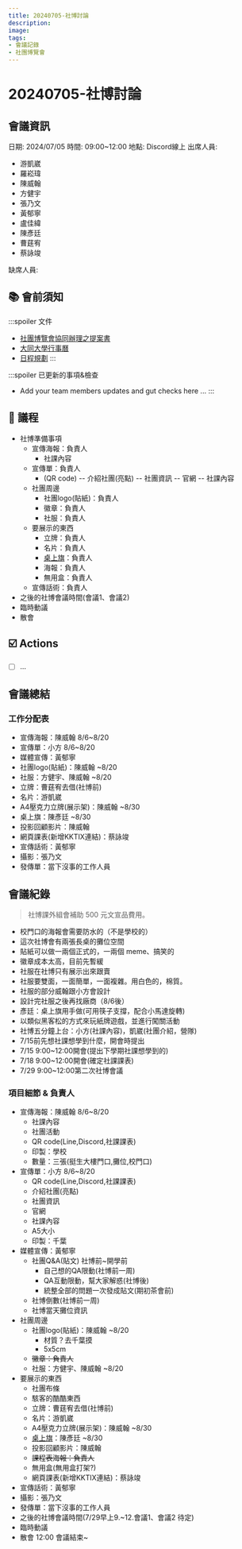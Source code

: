 ```yaml
---
title: 20240705-社博討論
description:
image:
tags:
- 會議記錄
- 社團博覽會
---
```

# 20240705-社博討論

## 會議資訊

日期: 2024/07/05
時間: 09:00~12:00
地點: Discord線上
出席人員:
- 游凱崴
- 羅崧瑋
- 陳威翰
- 方健宇
- 張乃文
- 黃郁寧
- 盧佳緯
- 陳彥廷
- 曹莛宥
- 蔡詠竣

缺席人員:


## 📚 會前須知

:::spoiler 文件
- [社團博覽會協同辦理之提案書](https://hackmd.io/@ttussc/By4ntidI0)
- [大同大學行事曆](https://reg.ttu.edu.tw/var/file/32/1032/attach/14/pta_22520_852493_04276.pdf)
- [日程規劃](https://docs.google.com/spreadsheets/d/1bJdo3ghclYgx1bSet9uofkE6OWRh86ekP_A9gLFRCNo/edit?usp=sharing)
:::

:::spoiler 已更新的事項&檢查
- Add your team members updates and gut checks here ...
:::

## 📣 議程

- 社博準備事項
    - 宣傳海報：負責人
        - 社課內容
    - 宣傳單：負責人
        - (QR code)
            -- 介紹社團(亮點)
            -- 社團資訊
            -- 官網
            -- 社課內容
    - 社團周邊
        - 社團logo(貼紙)：負責人
        - 徽章：負責人
        - 社服：負責人
    - 要展示的東西
        - 立牌：負責人
        - 名片：負責人
         - [桌上旗](https://www.jsflag.com/tw/products/%E6%A1%8C%E4%B8%8A%E6%97%97/10x25cm)：負責人
         - 海報：負責人
         - 無用盒：負責人
    - 宣傳話術：負責人
- 之後的社博會議時間(會議1、會議2)
- 臨時動議
- 散會

## ☑️ Actions

- [ ] ... 

## 會議總結
### 工作分配表
- 宣傳海報：陳威翰 8/6~8/20
- 宣傳單：小方 8/6~8/20
- 媒體宣傳：黃郁寧
- 社團logo(貼紙)：陳威翰 ~8/20
- 社服：方健宇、陳威翰 ~8/20
- 立牌：曹莛宥去借(社博前)
- 名片：游凱崴
- A4壓克力立牌(展示架)：陳威翰 ~8/30
- 桌上旗：陳彥廷 ~8/30
- 投影回顧影片：陳威翰
- 網頁課表(新增KKTIX連結)：蔡詠竣
- 宣傳話術：黃郁寧
- 攝影：張乃文
- 發傳單：當下沒事的工作人員

## 會議紀錄

> 社博課外組會補助 500 元文宣品費用。

- 校門口的海報會需要防水的（不是學校的）
- 這次社博會有兩張長桌的攤位空間
- 貼紙可以做一兩個正式的，一兩個 meme、搞笑的
- 徽章成本太高，目前先暫緩
- 社服在社博只有展示出來跟賣
- 社服要雙面，一面簡單，一面複雜。用白色的，棉質。
- 社服的部分威翰跟小方會設計
- 設計完社服之後再找廠商（8/6後）
- 彥廷：桌上旗用手做(可用筷子支撐，配合小馬達旋轉)
- 以類似黑客松的方式來玩紙牌遊戲，並進行闖關活動
- 社博五分鐘上台：小方(社課內容)，凱崴(社團介紹，營隊)
- 7/15前先想社課想學到什麼，開會時提出
- 7/15 9:00~12:00開會(提出下學期社課想學到的)
- 7/18 9:00~12:00開會(確定社課課表)
- 7/29 9:00~12:00第二次社博會議
### 項目細節 & 負責人

- 宣傳海報：陳威翰 8/6~8/20
    - 社課內容
    - 社團活動
    - QR code(Line,Discord,社課課表)
    - 印製：學校
    - 數量：三張(挺生大樓門口,攤位,校門口)
- 宣傳單：小方 8/6~8/20
    - QR code(Line,Discord,社課課表)
    - 介紹社團(亮點)
    - 社團資訊
    - 官網
    - 社課內容
    - A5大小
    - 印製：千葉
- 媒體宣傳：黃郁寧
    - 社團Q&A(貼文) 社博前~開學前
        - 自己想的QA限動(社博前一周)
        - QA互動限動，幫大家解惑(社博後)
        - 統整全部的問題一次發成貼文(期初茶會前)
    - 社博倒數(社博前一周)
    - 社博當天攤位資訊
- 社團周邊
    - 社團logo(貼紙)：陳威翰 ~8/20
        - 材質？去千葉摸
        - 5x5cm
    - ~~徽章：負責人~~
    - 社服：方健宇、陳威翰 ~8/20
- 要展示的東西
    - 社團布條
    - 駭客的酷酷東西
    - 立牌：曹莛宥去借(社博前)
    - 名片：游凱崴
    - A4壓克力立牌(展示架)：陳威翰 ~8/30
    - [桌上旗](https://www.jsflag.com/tw/products/%E6%A1%8C%E4%B8%8A%E6%97%97/10x25cm)：陳彥廷 ~8/30
    - 投影回顧影片：陳威翰
    - ~~課程表海報：負責人~~
    - 無用盒(無用盒打架?)
    - 網頁課表(新增KKTIX連結)：蔡詠竣
- 宣傳話術：黃郁寧
- 攝影：張乃文
- 發傳單：當下沒事的工作人員
- 之後的社博會議時間(7/29早上9.~12.會議1、會議2 待定)
- 臨時動議
- 散會
12:00 會議結束~
